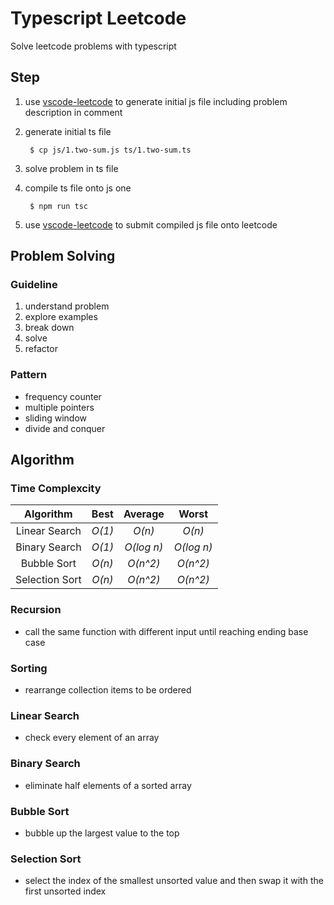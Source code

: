 # Typescript Leetcode
Solve leetcode problems with typescript

## Step
1. use [vscode-leetcode](https://github.com/jdneo/vscode-leetcode) to generate initial js file including problem description in comment

2. generate initial ts file

        $ cp js/1.two-sum.js ts/1.two-sum.ts

3. solve problem in ts file

4. compile ts file onto js one

        $ npm run tsc

5. use [vscode-leetcode](https://github.com/jdneo/vscode-leetcode) to submit compiled js file onto leetcode

## Problem Solving

### Guideline
1. understand problem
2. explore examples
3. break down
4. solve
5. refactor

### Pattern
- frequency counter
- multiple pointers
- sliding window
- divide and conquer

## Algorithm

### Time Complexcity
| Algorithm       | Best       | Average     | Worst         |
| :-------------: | :--------: | :---------: | :-----------: |
| Linear Search   | *O(1)*     | *O(n)*      | *O(n)*        |
| Binary Search   | *O(1)*     | *O(log n)*  | *O(log n)*    |
| Bubble Sort     | *O(n)*     | *O(n^2)*    | *O(n^2)*      |
| Selection Sort  | *O(n)*     | *O(n^2)*    | *O(n^2)*      |

### Recursion
- call the same function with different input until reaching ending base case

### Sorting
- rearrange collection items to be ordered

### Linear Search
- check every element of an array

### Binary Search
- eliminate half elements of a sorted array

### Bubble Sort
- bubble up the largest value to the top

### Selection Sort
- select the index of the smallest unsorted value and then swap it with the first unsorted index